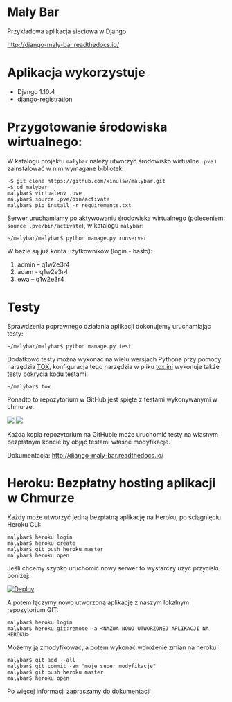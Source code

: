 # Mały Bar

Przykładowa aplikacja sieciowa w Django

http://django-maly-bar.readthedocs.io/


# Aplikacja wykorzystuje

- Django 1.10.4
- django-registration

# Przygotowanie środowiska wirtualnego:

W katalogu projektu `malybar` należy utworzyć środowisko wirtualne `.pve`
i zainstalować w nim wymagane biblioteki

    ~$ git clone https://github.com/xinulsw/malybar.git
    ~$ cd malybar
    malybar$ virtualenv .pve
    malybar$ source .pve/bin/activate
    malybar$ pip install -r requirements.txt

Serwer uruchamiamy po aktywowaniu środowiska wirtualnego
(poleceniem: `source .pve/bin/activate`), w katalogu `malybar`:

    ~/malybar/malybar$ python manage.py runserver

W bazie są już konta użytkowników (login - hasło):

1. admin – q1w2e3r4
2. adam - q1w2e3r4
3. ewa – q1w2e3r4

# Testy

Sprawdzenia poprawnego działania aplikacji dokonujemy uruchamiając testy:

    ~/malybar/malybar$ python manage.py test
    
Dodatkowo testy można wykonać na wielu wersjach Pythona przy pomocy narzędzia [TOX](https://tox.readthedocs.io/en/latest/), 
konfiguracja tego narzędzia w pliku [tox.ini](tox.ini) wykonuje także testy pokrycia kodu testami.

    ~/malybar$ tox

Ponadto to repozytorium w GitHub jest spięte z testami wykonywanymi w chmurze. 

![](https://img.shields.io/travis/koduj-z-klasa/malybar.svg)
![](https://img.shields.io/coveralls/koduj-z-klasa/malybar.svg)

Każda kopia repozytorium na GitHubie może uruchomić testy na własnym bezpłatnym koncie by objąć testami własne modyfikacje.

Dokumentacja: http://django-maly-bar.readthedocs.io/

# Heroku: Bezpłatny hosting aplikacji w Chmurze

Każdy może utworzyć jedną bezpłatną aplikację na Heroku, po ściągnięciu Heroku CLI:

    malybar$ heroku login
    malybar$ heroku create
    malybar$ git push heroku master
    malybar$ heroku open

Jeśli chcemy szybko uruchomić nowy serwer to wystarczy użyć przycisku poniżej:

[![Deploy](https://www.herokucdn.com/deploy/button.png)](https://heroku.com/deploy?template=https://github.com/koduj-z-klasa/malybar/)

A potem łączymy nowo utworzoną aplikację z naszym lokalnym repozytorium GIT:

    malybar$ heroku login
    malybar$ heroku git:remote -a <NAZWA NOWO UTWORZONEJ APLIKACJI NA HEROKU>
    
Możemy ją zmodyfikować, a potem wykonać wdrożenie zmian na heroku:

    malybar$ git add --all
    malybar$ git commit -am "moje super modyfikacje"
    malybar$ git push heroku master
    malybar$ heroku open

    
Po więcej informacji zapraszamy [do dokumentacji](https://devcenter.heroku.com/articles/getting-started-with-python#introduction)
